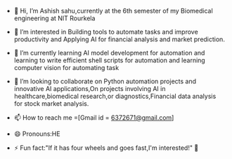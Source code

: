 - 👋 Hi, I’m Ashish sahu,currently at the 6th semester of my Biomedical engineering at NIT Rourkela
- 👀 I’m interested in Building tools to automate tasks and improve productivity and Applying AI for financial analysis and  market prediction.
- 🌱 I’m currently learning AI model development for automation and learning to write  efficient shell scripts for automation and learning computer vision for automating task

- 💞️ I’m looking to collaborate on Python automation projects and innovative AI applications,On projects involving AI in healthcare,biomedical research,or diagnostics,Financial data analysis for stock  market analysis.


- 📫 How to reach me =[Gmail id = 6372671@gmail.com] 
- 😄 Pronouns:HE
- ⚡ Fun fact:"If it has four wheels and goes fast,I'm interested!"  🚗

<!---
Ashish-s2/Ashish-s2 is a ✨ special ✨ repository  because its `README.md` (this file) appears on your GitHub profile.
You can click the Preview link to take a look at your changes.
--->
